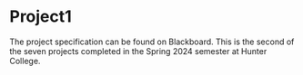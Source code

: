 # Project1  

The project specification can be found on Blackboard. This is the second of the seven projects completed in the Spring 2024 semester at Hunter College.
